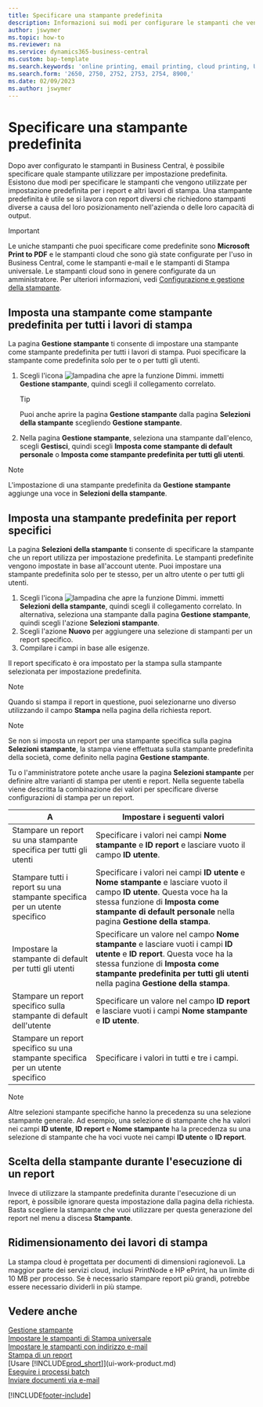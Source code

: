 ```yaml
---
title: Specificare una stampante predefinita
description: Informazioni sui modi per configurare le stampanti che vengono utilizzate per impostazione predefinita per i lavori di stampa.
author: jswymer
ms.topic: how-to
ms.reviewer: na
ms.service: dynamics365-business-central
ms.custom: bap-template
ms.search.keywords: 'online printing, email printing, cloud printing, Universal Print'
ms.search.form: '2650, 2750, 2752, 2753, 2754, 8900,'
ms.date: 02/09/2023
ms.author: jswymer
---
```

# <a name="default"></a>Specificare una stampante predefinita  

Dopo aver configurato le stampanti in Business Central, è possibile specificare quale stampante utilizzare per impostazione predefinita. Esistono due modi per specificare le stampanti che vengono utilizzate per impostazione predefinita per i report e altri lavori di stampa. Una stampante predefinita è utile se si lavora con report diversi che richiedono stampanti diverse a causa del loro posizionamento nell'azienda o delle loro capacità di output.

> [!IMPORTANT]
> Le uniche stampanti che puoi specificare come predefinite sono **Microsoft Print to PDF** e le stampanti cloud che sono già state configurate per l'uso in Business Central, come le stampanti e-mail e le stampanti di Stampa universale. Le stampanti cloud sono in genere configurate da un amministratore. Per ulteriori informazioni, vedi [Configurazione e gestione della stampante](admin-printer-setup-overview.md).   

## Imposta una stampante come stampante predefinita per tutti i lavori di stampa

La pagina **Gestione stampante** ti consente di impostare una stampante come stampante predefinita per tutti i lavori di stampa. Puoi specificare la stampante come predefinita solo per te o per tutti gli utenti.

1. Scegli l'icona ![lampadina che apre la funzione Dimmi.](media/ui-search/search_small.png "Dimmi cosa vuoi fare") immetti **Gestione stampante**, quindi scegli il collegamento correlato.

    > [!TIP]
    > Puoi anche aprire la pagina **Gestione stampante** dalla pagina **Selezioni della stampante** scegliendo **Gestione stampante**.  
2. Nella pagina **Gestione stampante**, seleziona una stampante dall'elenco, scegli **Gestisci**, quindi scegli **Imposta come stampante di default personale** o **Imposta come stampante predefinita per tutti gli utenti**.

> [!NOTE]
> L'impostazione di una stampante predefinita da **Gestione stampante** aggiunge una voce in **Selezioni della stampante**.

## Imposta una stampante predefinita per report specifici

La pagina **Selezioni della stampante** ti consente di specificare la stampante che un report utilizza per impostazione predefinita. Le stampanti predefinite vengono impostate in base all'account utente. Puoi impostare una stampante predefinita solo per te stesso, per un altro utente o per tutti gli utenti.

1. Scegli l'icona ![lampadina che apre la funzione Dimmi.](media/ui-search/search_small.png "Informazioni sull'operazione che si desidera eseguire") immetti **Selezioni della stampante**, quindi scegli il collegamento correlato. In alternativa, seleziona una stampante dalla pagina **Gestione stampante**, quindi scegli l'azione **Selezioni stampante**.
2. Scegli l'azione **Nuovo** per aggiungere una selezione di stampanti per un report specifico.
3. Compilare i campi in base alle esigenze.

Il report specificato è ora impostato per la stampa sulla stampante selezionata per impostazione predefinita.

> [!NOTE]
> Quando si stampa il report in questione, puoi selezionarne uno diverso utilizzando il campo **Stampa** nella pagina della richiesta report.

> [!NOTE]
> Se non si imposta un report per una stampante specifica sulla pagina **Selezioni stampante**, la stampa viene effettuata sulla stampante predefinita della società, come definito nella pagina **Gestione stampante**.

Tu o l'amministratore potete anche usare la pagina **Selezioni stampante** per definire altre varianti di stampa per utenti e report. Nella seguente tabella viene descritta la combinazione dei valori per specificare diverse configurazioni di stampa per un report.

|A                                                 |Impostare i seguenti valori                                             |
|---------------------------------------------------|---------------------------------------------------------------------|
|Stampare un report su una stampante specifica per tutti gli utenti |Specificare i valori nei campi **Nome stampante** e **ID report** e lasciare vuoto il campo **ID utente**.|
|Stampare tutti i report su una stampante specifica per un utente specifico|Specificare i valori nei campi **ID utente** e **Nome stampante** e lasciare vuoto il campo **ID utente**. Questa voce ha la stessa funzione di **Imposta come stampante di default personale** nella pagina **Gestione della stampa**.|
|Impostare la stampante di default per tutti gli utenti|Specificare un valore nel campo **Nome stampante** e lasciare vuoti i campi **ID utente** e **ID report**. Questa voce ha la stessa funzione di **Imposta come stampante predefinita per tutti gli utenti** nella pagina **Gestione della stampa**.|
|Stampare un report specifico sulla stampante di default dell'utente|Specificare un valore nel campo **ID report** e lasciare vuoti i campi **Nome stampante** e **ID utente**.|
|Stampare un report specifico su una stampante specifica per un utente specifico|Specificare i valori in tutti e tre i campi.|

> [!NOTE]
> Altre selezioni stampante specifiche hanno la precedenza su una selezione stampante generale. Ad esempio, una selezione di stampante che ha valori nei campi **ID utente**, **ID report** e **Nome stampante** ha la precedenza su una selezione di stampante che ha voci vuote nei campi **ID utente** o **ID report**.

## Scelta della stampante durante l'esecuzione di un report

Invece di utilizzare la stampante predefinita durante l'esecuzione di un report, è possibile ignorare questa impostazione dalla pagina della richiesta. Basta scegliere la stampante che vuoi utilizzare per questa generazione del report nel menu a discesa **Stampante**.

## Ridimensionamento dei lavori di stampa

La stampa cloud è progettata per documenti di dimensioni ragionevoli. La maggior parte dei servizi cloud, inclusi PrintNode e HP ePrint, ha un limite di 10 MB per processo. Se è necessario stampare report più grandi, potrebbe essere necessario dividerli in più stampe.

## Vedere anche

[Gestione stampante](admin-printer-setup-overview.md)  
[Impostare le stampanti di Stampa universale](admin-printer-setup-universal-print.md)  
[Impostare le stampanti con indirizzo e-mail](admin-printer-setup-email.md)  
[Stampa di un report](ui-work-report.md#PrintReport)  
[Usare [!INCLUDE[prod_short](includes/prod_short.md)]](ui-work-product.md)  
[Eseguire i processi batch](ui-how-run-batch-jobs.md)  
[Inviare documenti via e-mail](ui-how-send-documents-email.md)  

[!INCLUDE[footer-include](includes/footer-banner.md)]
